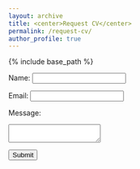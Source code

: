 ```yaml
---
layout: archive
title: <center>Request CV</center>
permalink: /request-cv/
author_profile: true
---
```


{% include base_path %}

<form action="https://formspree.io/career@schulz-artur.de" method="POST">
  <label for="name">Name:</label>
  <input type="text" id="name" name="name" required>
  
  <label for="email">Email:</label>
  <input type="email" id="email" name="email" required>
  
  <label for="message">Message:</label>
  <textarea id="message" name="message" required></textarea>
  
  <button type="submit">Submit</button>
</form>